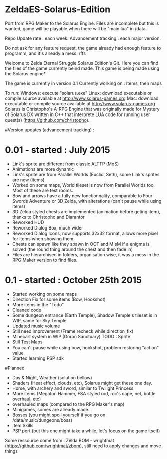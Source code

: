 # ZeldaES-Solarus-Edition
Port from RPG Maker to the Solarus Engine.
Files are incomplete but this is wanted, game will be playable when there will be "main.lua" in /data.

Repo Update rate : each week.
Advancement tracking : each major version.

Do not ask for any feature request, the game already had enough feature to programm, and it's already a mess. /ffs

Welcome to Zelda Eternal Struggle Solarus Edition's Git. Here you can find the files of the game currently beind made.
This game is being made using the Solarus engine*

The game is currently in version 0.1
Currently working on : Items, then maps

To run: Windows: execute "solarus.exe" Linux: download executable or compile source available at http://www.solarus-games.org         Mac: download executable or compile source available at http://www.solarus-games.org
Solarus is Christopho's A-RPG Engine that was originally made for Mystery of Solarus DX written in C++ that interprete LUA code for running user quest(s) (https://github.com/christopho).

#Version updates (advancement tracking) :
# 0.01  -   started : July 2015
- Link's sprite are different from classic ALTTP (MoS)
- Animations are more dynamic
- Link's sprite are from Parallel Worlds (Euclid, Seth), some Link's sprites are new (items)
- Worked on some maps, World tileset is now from Parallel Worlds too. Most of these  are test rooms.
- Bow and arrows have a fully new fonctionnality, comparable to Four Swords Adventure or 3D Zelda, with alterations (can't pause while using items)
- 3D Zelda styled chests are implemented (animation before geting item), thanks to Christopho and Diarantor
- Reworked HUD
- Reworked Dialog Box, much wider
- Reworked Dialog Icons, now supports 32x32 format, allows more pixel for items when showing them.
- Chests can spawn like they spawn in OOT and M'sM if a enigma is solved (the round thing around the chest and then fade in)
- Files are hierarchised in folders, organisation wise, it was a mess in the RPG Maker version to find files.

# 0.1  -   started : October 25th 2015
- Started working on some maps
- Direction Fix for some items (Bow, Hookshot)
- More items in the "Todo"
- Cleaned code
- Some dungeon entrance (Earth Temple), Shadow Temple's tileset is in WIP, same for Sky Temple
- Updated music volume
- Still need improvement (Frame recheck while direction_fix)
- Minecart system in WIP (Goron Sanctuary) TODO : Sprite
- Still Test Maps
- You can't pause while using bow, hookshot, problem restoring "action" value
- Started learning PSP sdk

#Planned
- Day & Night, Weather (solution bellow)
- Shaders (Heat effect, clouds, etc), Solarus might get these one day.
- Horse, with archery and sword, similar to Twilight Princess
- More items (Megaton Hammer, FSA styled rod, roc's cape, net, bottle overhaul, etc)
- overhauled maps (compared to the RPG Maker's map)
- Minigames, somes are already made.
- Bosses (you might spoil yourself if you go on /data/music/dungeons/boss)
- Item Skills
- PSP port (but this one might take a while, let's focus on the game itself)

Some ressource come from : Zelda BOM - wrightmat (https://github.com/wrightmat/zbom), still need to apply changes and move things
